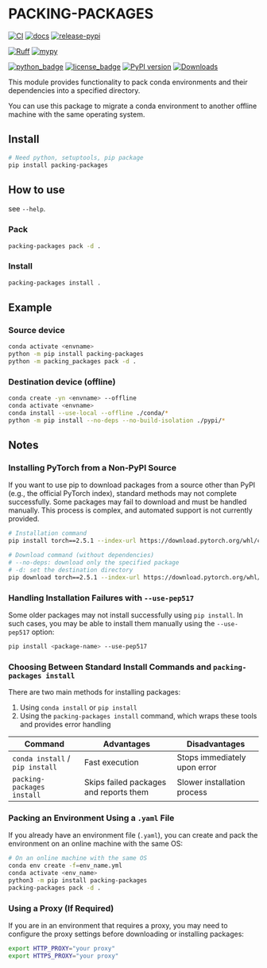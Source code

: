 # PACKING-PACKAGES

[![CI](https://github.com/yu9824/packing-packages/actions/workflows/CI.yml/badge.svg)](https://github.com/yu9824/packing-packages/actions/workflows/CI.yml)
[![docs](https://github.com/yu9824/packing-packages/actions/workflows/docs.yml/badge.svg)](https://github.com/yu9824/packing-packages/actions/workflows/docs.yml)
[![release-pypi](https://github.com/yu9824/packing-packages/actions/workflows/release-pypi.yml/badge.svg)](https://github.com/yu9824/packing-packages/actions/workflows/release-pypi.yml)

[![Ruff](https://img.shields.io/endpoint?url=https://raw.githubusercontent.com/astral-sh/ruff/main/assets/badge/v2.json)](https://github.com/astral-sh/ruff)
[![mypy](https://www.mypy-lang.org/static/mypy_badge.svg)](https://github.com/python/mypy)

[![python_badge](https://img.shields.io/pypi/pyversions/packing-packages)](https://pypi.org/project/packing-packages/)
[![license_badge](https://img.shields.io/pypi/l/packing-packages)](https://pypi.org/project/packing-packages/)
[![PyPI version](https://badge.fury.io/py/packing-packages.svg)](https://pypi.org/project/packing-packages/)
[![Downloads](https://static.pepy.tech/badge/packing-packages)](https://pepy.tech/project/packing-packages)

<!-- [![Conda Version](https://img.shields.io/conda/vn/conda-forge/packing-packages.svg)](https://anaconda.org/conda-forge/packing-packages)
[![Conda Platforms](https://img.shields.io/conda/pn/conda-forge/packing-packages.svg)](https://anaconda.org/conda-forge/packing-packages) -->

This module provides functionality to pack conda environments and their dependencies into a specified directory.

You can use this package to migrate a conda environment to another offline machine with the same operating system.


## Install

```bash
# Need python, setuptools, pip package
pip install packing-packages

```

## How to use

see `--help`.

### Pack

```bash
packing-packages pack -d .

```

### Install

```bash
packing-packages install .

```

## Example

### Source device

```bash
conda activate <envname>
python -m pip install packing-packages
python -m packing_packages pack -d .

```

### Destination device (offline)

```bash
conda create -yn <envname> --offline
conda activate <envname>
conda install --use-local --offline ./conda/*
python -m pip install --no-deps --no-build-isolation ./pypi/*

```

## Notes

### Installing PyTorch from a Non-PyPI Source

If you want to use pip to download packages from a source other than PyPI (e.g., the official PyTorch index), standard methods may not complete successfully. Some packages may fail to download and must be handled manually. This process is complex, and automated support is not currently provided.

```bash
# Installation command
pip install torch==2.5.1 --index-url https://download.pytorch.org/whl/cu124

# Download command (without dependencies)
# --no-deps: download only the specified package
# -d: set the destination directory
pip download torch==2.5.1 --index-url https://download.pytorch.org/whl/cu124 --no-deps -d .
```

### Handling Installation Failures with `--use-pep517`

Some older packages may not install successfully using `pip install`. In such cases, you may be able to install them manually using the `--use-pep517` option:

```bash
pip install <package-name> --use-pep517
```

### Choosing Between Standard Install Commands and `packing-packages install`

There are two main methods for installing packages:

1. Using `conda install` or `pip install`
2. Using the `packing-packages install` command, which wraps these tools and provides error handling

| Command                         | Advantages                             | Disadvantages                |
| ------------------------------- | -------------------------------------- | ---------------------------- |
| `conda install` / `pip install` | Fast execution                         | Stops immediately upon error |
| `packing-packages install`      | Skips failed packages and reports them | Slower installation process  |


### Packing an Environment Using a `.yaml` File

If you already have an environment file (`.yaml`), you can create and pack the environment on an online machine with the same OS:

```bash
# On an online machine with the same OS
conda env create -f=env_name.yml
conda activate <env_name>
python3 -m pip install packing-packages
packing-packages pack -d .
```

### Using a Proxy (If Required)

If you are in an environment that requires a proxy, you may need to configure the proxy settings before downloading or installing packages:

```bash
export HTTP_PROXY="your proxy"
export HTTPS_PROXY="your proxy"
```
